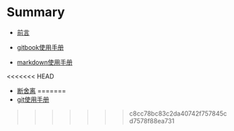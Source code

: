 # Summary

* [前言](README.md)

* [gitbook使用手册](gitbook/使用手册.md)

* [markdown使用手册](markdown/markdown使用手册.md)

<<<<<<< HEAD
* [断舍离](./dsl.md)
=======
* [git使用手册](git/git.md)
>>>>>>> c8cc78bc83c2da40742f757845cd7578f88ea731

  

  

